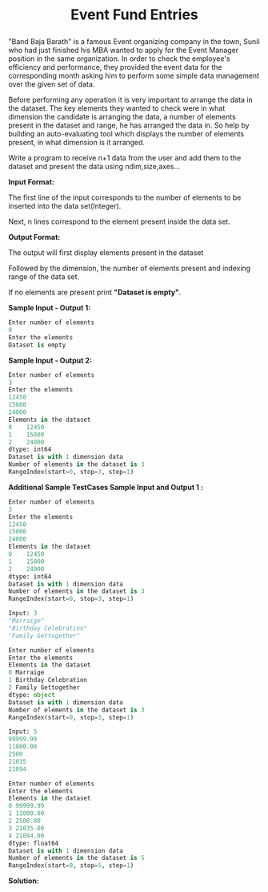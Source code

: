 # <p align="center">Event Fund Entries</p>
 

"Band Baja Barath" is a famous Event organizing company in the town, Sunil who had just finished his MBA wanted to apply for the Event Manager position in the same organization. In order to check the employee's efficiency and performance, they provided the event data for the corresponding month asking him to perform some simple data management over the given set of data.

Before performing any operation it is very important to arrange the data in the dataset. The key elements they wanted to check were in what dimension the candidate is arranging the data, a number of elements present in the dataset and range, he has arranged the data in. So help by building an auto-evaluating tool which displays the number of elements present, in what dimension is it arranged.

Write a program to receive n+1 data from the user and add them to the dataset and present the data using ndim,size,axes...

**Input Format:**

The first line of the input corresponds to the number of elements to be inserted into the data set(Integer).

Next, n lines correspond to the element present inside the data set.

**Output Format:**

The output will first display elements present in the dataset 

Followed by the dimension, the number of elements present and indexing range of the data set.

If no elements are present print **"Dataset is empty"**.

**Sample Input - Output 1:**
```python
Enter number of elements
0
Enter the elements
Dataset is empty
```
 

**Sample Input - Output 2:**
```python
Enter number of elements
3
Enter the elements
12450
15000
24000
Elements in the dataset
0    12450
1    15000
2    24000
dtype: int64
Dataset is with 1 dimension data
Number of elements in the dataset is 3
RangeIndex(start=0, stop=3, step=1)
``` 

**Additional Sample TestCases
Sample Input and Output 1 :**

```python
Enter number of elements
3
Enter the elements
12450
15000
24000
Elements in the dataset
0    12450
1    15000
2    24000
dtype: int64
Dataset is with 1 dimension data
Number of elements in the dataset is 3
RangeIndex(start=0, stop=3, step=1)
```

```python
Input: 3
"Marraige"
"Birthday Celebration"
"Family Gettogether"

Enter number of elements
Enter the elements
Elements in the dataset
0 Marraige
1 Birthday Celebration
2 Family Gettogether
dtype: object
Dataset is with 1 dimension data
Number of elements in the dataset is 3
RangeIndex(start=0, stop=3, step=1)
```

```python
Input: 5
99999.99
11000.00
2500
21035
21094

Enter number of elements
Enter the elements
Elements in the dataset
0 99999.99
1 11000.00
2 2500.00
3 21035.00
4 21094.00
dtype: float64
Dataset is with 1 dimension data
Number of elements in the dataset is 5
RangeIndex(start=0, stop=5, step=1)
```

**Solution:**

```python
```
